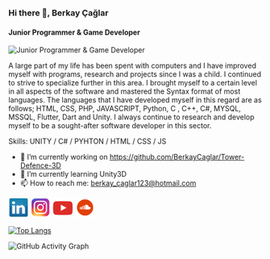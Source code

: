 ### Hi there 👋, Berkay Çağlar
#### Junior Programmer & Game Developer
![Junior Programmer & Game Developer](https://www.niit.com/india/sites/default/files/2021-05/Game-Development-01.jpg)

A large part of my life has been spent with computers and I have improved myself with programs, research and projects since I was a child.
I continued to strive to specialize further in this area.
I brought myself to a certain level in all aspects of the software and mastered the Syntax format of most languages.
The languages ​​that I have developed myself in this regard are as follows; HTML, CSS, PHP, JAVASCRIPT, Python, C , C++, C#, MYSQL, MSSQL, Flutter, Dart and Unity.
I always continue to research and develop myself to be a sought-after software developer in this sector.

Skills: UNITY / C# / PYHTON / HTML / CSS / JS

- 🔭 I’m currently working on https://github.com/BerkayCaglar/Tower-Defence-3D
- 🌱 I’m currently learning Unity3D 
- 📫 How to reach me: berkay_caglar123@hotmail.com 

[<img src='https://raw.githubusercontent.com/BerkayCaglar/BerkayCaglar/main/pngwing.com.png' alt='linkedin' height='40'>](https://www.linkedin.com/in/berkay-%C3%A7a%C4%9Flar-7b0297228/) [<img src='https://raw.githubusercontent.com/BerkayCaglar/BerkayCaglar/main/pngwing.com (1).png' alt='instagram' height='40'>](https://www.instagram.com/berkayxc/) [<img src='https://raw.githubusercontent.com/BerkayCaglar/BerkayCaglar/main/pngwing.com (2).png' alt='YouTube' height='40'>](https://www.youtube.com/channel/UCq28KzukHcXffmEUkiLBvJw) [<img src='https://raw.githubusercontent.com/BerkayCaglar/BerkayCaglar/main/pngwing.com (3).png' alt='soundcloud' height='40'>](https://soundcloud.com/berkaycaglarr)  

[![Top Langs](https://github-readme-stats.vercel.app/api/top-langs/?username=BerkayCaglar)](https://github.com/anuraghazra/github-readme-stats)

![GitHub Activity Graph](https://activity-graph.herokuapp.com/graph?username=BerkayCaglar)

